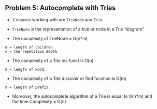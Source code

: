 ﻿## Problem 5: Autocomplete with Tries

- 2 classes working with are `TrieNode` and `Trie`.


- `TrieNode` is the representation of a hub or node in a Trie “diagram”


- The complexity of TrieNode = O(n*m)
```
n = length of children
m = the repetition depth
```

- The complexity of a Trie ins funct is O(n)
```
n = length of word.
```
- The complexity of a Trie discover or find function is O(m)
```
m = length of prefix
```

- Moreover, the autocomplete algorithm of a Trie is equal to O(n*m) and the time 
Complexity = O(n) 